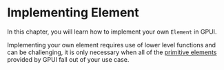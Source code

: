 # Implementing Element

In this chapter, you will learn how to implement your own `Element` in GPUI.

Implementing your own element requires use of lower level functions and can be challenging, it is only necessary when all of the [primitive elements](../elements/index.md) provided by GPUI fall out of your use case.
